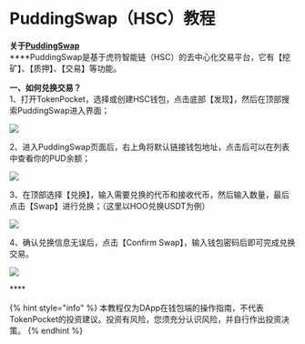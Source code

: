 # PuddingSwap（HSC）教程

**关于**[**PuddingSwap**](https://exchange.puddingswap.finance/#/swap)  
****PuddingSwap是基于虎符智能链（HSC）的去中心化交易平台，它有【挖矿】、【质押】、【交易】等功能。

**一、如何兑换交易？**  
1、打开TokenPocket，选择或创建HSC钱包，点击底部【发现】，然后在顶部搜索PuddingSwap进入界面；

![](../.gitbook/assets/1%20%285%29.jpg)

2、进入PuddingSwap页面后，右上角将默认链接钱包地址，点击后可以在列表中查看你的PUD余额；

![](../.gitbook/assets/3.jpg)

3、在顶部选择【兑换】，输入需要兑换的代币和接收代币，然后输入数量，最后点击【Swap】进行兑换；（这里以HOO兑换USDT为例）

![](../.gitbook/assets/4%20%284%29.png)

4、确认兑换信息无误后，点击【Confirm Swap】，输入钱包密码后即可完成兑换交易。

![](../.gitbook/assets/5%20%281%29.png)

\*\*\*\*

{% hint style="info" %}
本教程仅为DApp在钱包端的操作指南，不代表TokenPocket的投资建议。投资有风险，您须充分认识风险，并自行作出投资决策。
{% endhint %}

